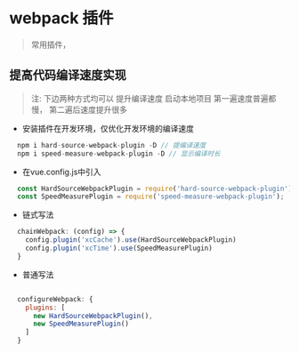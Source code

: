 # webpack 插件

> 常用插件，

## 提高代码编译速度实现
> 注: 下边两种方式均可以 提升编译速度 启动本地项目 第一遍速度普遍都慢， 第二遍后速度提升很多


-  安装插件在开发环境，仅优化开发环境的编译速度

```js
  npm i hard-source-webpack-plugin -D // 提编译速度
  npm i speed-measure-webpack-plugin -D // 显示编译时长
```
-   在vue.config.js中引入
```js
  const HardSourceWebpackPlugin = require('hard-source-webpack-plugin');
  const SpeedMeasurePlugin = require('speed-measure-webpack-plugin');

```


-   链式写法

```js
  chainWebpack: (config) => {
    config.plugin('xcCache').use(HardSourceWebpackPlugin)
    config.plugin('xcTime').use(SpeedMeasurePlugin)
  }
```
-  普通写法

```js

  configureWebpack: {
    plugins: [
      new HardSourceWebpackPlugin(),
      new SpeedMeasurePlugin()
    ]
  }

```
